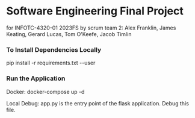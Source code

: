 # Software Engineering Final Project

for INFOTC-4320-01 2023FS by scrum team 2: Alex Franklin, James Keating, Gerard Lucas, Tom O'Keefe, Jacob Timlin

### To Install Dependencies Locally

pip install -r requirements.txt --user

### Run the Application

Docker: docker-compose up -d

Local Debug: app.py is the entry point of the flask application. Debug this file.  
